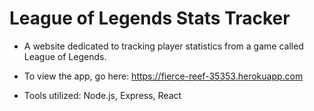 # League of Legends Stats Tracker

* A website dedicated to tracking player statistics from a game called League of Legends.
* To view the app, go here: https://fierce-reef-35353.herokuapp.com

* Tools utilized: Node.js, Express, React